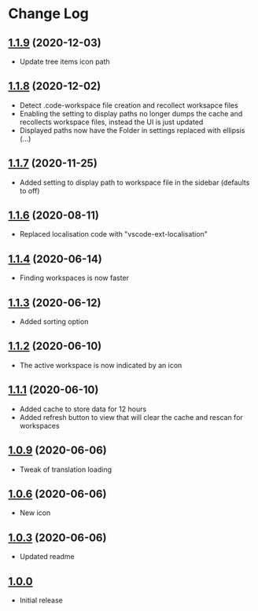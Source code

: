 # Change Log

## [1.1.9](https://github.com/sketchbuch/vsc-workspace-sidebar/compare/v1.1.8...v1.1.9) (2020-12-03)

- Update tree items icon path

## [1.1.8](https://github.com/sketchbuch/vsc-workspace-sidebar/compare/v1.1.7...v1.1.8) (2020-12-02)

- Detect .code-workspace file creation and recollect worksapce files
- Enabling the setting to display paths no longer dumps the cache and recollects workspace files, instead the UI is just updated
- Displayed paths now have the Folder in settings replaced with ellipsis (…)

## [1.1.7](https://github.com/sketchbuch/vsc-workspace-sidebar/compare/v1.1.6...v1.1.7) (2020-11-25)

- Added setting to display path to workspace file in the sidebar (defaults to off)

## [1.1.6](https://github.com/sketchbuch/vsc-workspace-sidebar/compare/v1.1.4...v1.1.6) (2020-08-11)

- Replaced localisation code with "vscode-ext-localisation"

## [1.1.4](https://github.com/sketchbuch/vsc-workspace-sidebar/compare/v1.1.3...v1.1.4) (2020-06-14)

- Finding workspaces is now faster

## [1.1.3](https://github.com/sketchbuch/vsc-workspace-sidebar/compare/v1.1.2...v1.1.3) (2020-06-12)

- Added sorting option

## [1.1.2](https://github.com/sketchbuch/vsc-workspace-sidebar/compare/v1.1.1...v1.1.2) (2020-06-10)

- The active workspace is now indicated by an icon

## [1.1.1](https://github.com/sketchbuch/vsc-workspace-sidebar/compare/v1.0.9...v1.1.1) (2020-06-10)

- Added cache to store data for 12 hours
- Added refresh button to view that will clear the cache and rescan for workspaces

## [1.0.9](https://github.com/sketchbuch/vsc-workspace-sidebar/compare/v1.0.6...v1.0.9) (2020-06-06)

- Tweak of translation loading

## [1.0.6](https://github.com/sketchbuch/vsc-workspace-sidebar/compare/v1.0.3...v1.0.6) (2020-06-06)

- New icon

## [1.0.3](https://github.com/sketchbuch/vsc-workspace-sidebar/compare/v1.0.0...v1.0.3) (2020-06-06)

- Updated readme

## [1.0.0](2020-06-05)

- Initial release
